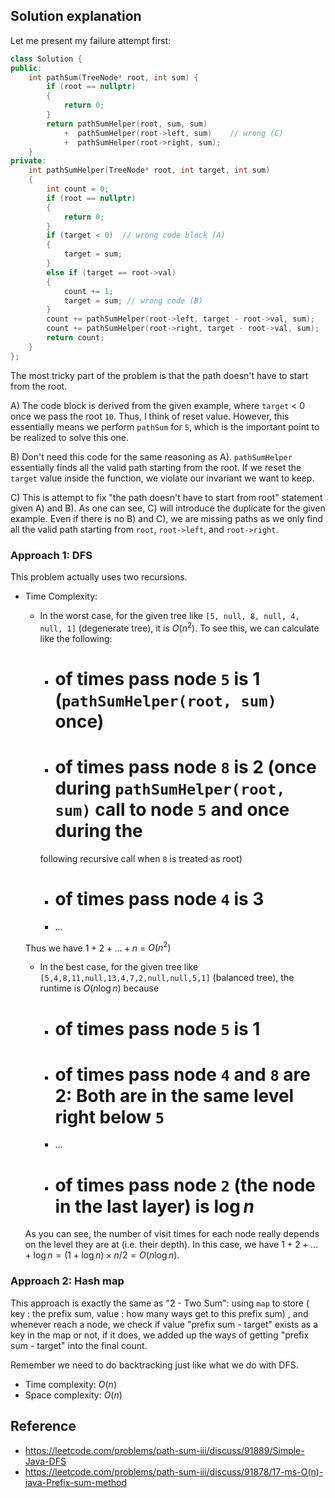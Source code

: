 ## Solution explanation

Let me present my failure attempt first:

```cpp
class Solution {
public:
    int pathSum(TreeNode* root, int sum) {
        if (root == nullptr)
        {
            return 0;
        }
        return pathSumHelper(root, sum, sum)
            +  pathSumHelper(root->left, sum)    // wrong (C)
            +  pathSumHelper(root->right, sum);
    }
private:
    int pathSumHelper(TreeNode* root, int target, int sum)
    {
        int count = 0;
        if (root == nullptr)
        {
            return 0;
        }
        if (target < 0)  // wrong code block (A)
        {
            target = sum;
        }
        else if (target == root->val)
        {
            count += 1;
            target = sum; // wrong code (B)
        }
        count += pathSumHelper(root->left, target - root->val, sum);
        count += pathSumHelper(root->right, target - root->val, sum);
        return count;
    }
};
```

The most tricky part of the problem is that the path doesn't have to start from the root.

A) The code block is derived from the given example, where `target` < 0 once we pass the root `10`. Thus, I think of reset
value. However, this essentially means we perform `pathSum` for `5`, which is the important point to be realized to solve this one.

B) Don't need this code for the same reasoning as A). `pathSumHelper` essentially finds all the valid path starting from the root.
If we reset the `target` value inside the function, we violate our invariant we want to keep.

C) This is attempt to fix "the path doesn't have to start from root" statement given A) and B). As one can see, C) will
introduce the duplicate for the given example. Even if there is no B) and C), we are missing paths as we only find
all the valid path starting from `root`, `root->left`, and `root->right`.

### Approach 1: DFS

This problem actually uses two recursions.

- Time Complexity:

    - In the worst case, for the given tree like `[5, null, 8, null, 4, null, 1]` (degenerate tree), it is $O(n^2)$. To see
    this, we can calculate like the following:

        - # of times pass node `5` is 1 (`pathSumHelper(root, sum)` once)
        - # of times pass node `8` is 2 (once during `pathSumHelper(root, sum)` call to node `5` and once during the
        following recursive call when `8` is treated as root)
        - # of times pass node `4` is 3
        - ...

    Thus we have $1 + 2 + \dots + n$ = $O(n^2)$

    - In the best case, for the given tree like `[5,4,8,11,null,13,4,7,2,null,null,5,1]` (balanced tree),
    the runtime is $O(n\log n)$ because

        - # of times pass node `5` is 1
        - # of times pass node `4` and `8` are 2: Both are in the same level right below `5`
        - ...
        - # of times pass node `2` (the node in the last layer) is $\log n$

    As you can see, the number of visit times for each node really depends on the level they are at (i.e. their depth). In
    this case, we have $1 + 2 + \dots + \log n = (1 + \log n) \times n/2 = O(n \log n)$.

### Approach 2: Hash map

This approach is exactly the same as "2 - Two Sum": using `map` to store ( key : the prefix sum, value : how many ways get to this prefix sum)
, and whenever reach a node, we check if value "prefix sum - target" exists as a key in the map or not, if it does,
we added up the ways of getting "prefix sum - target" into the final count.

Remember we need to do backtracking just like what we do with DFS.


- Time complexity: $O(n)$
- Space complexity: $O(n)$

## Reference

- https://leetcode.com/problems/path-sum-iii/discuss/91889/Simple-Java-DFS
- https://leetcode.com/problems/path-sum-iii/discuss/91878/17-ms-O(n)-java-Prefix-sum-method
